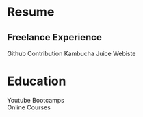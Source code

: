 # Resume 

## Freelance Experience

Github Contribution 
Kambucha Juice Webiste 

# Education 

Youtube 
Bootcamps  
Online Courses  

